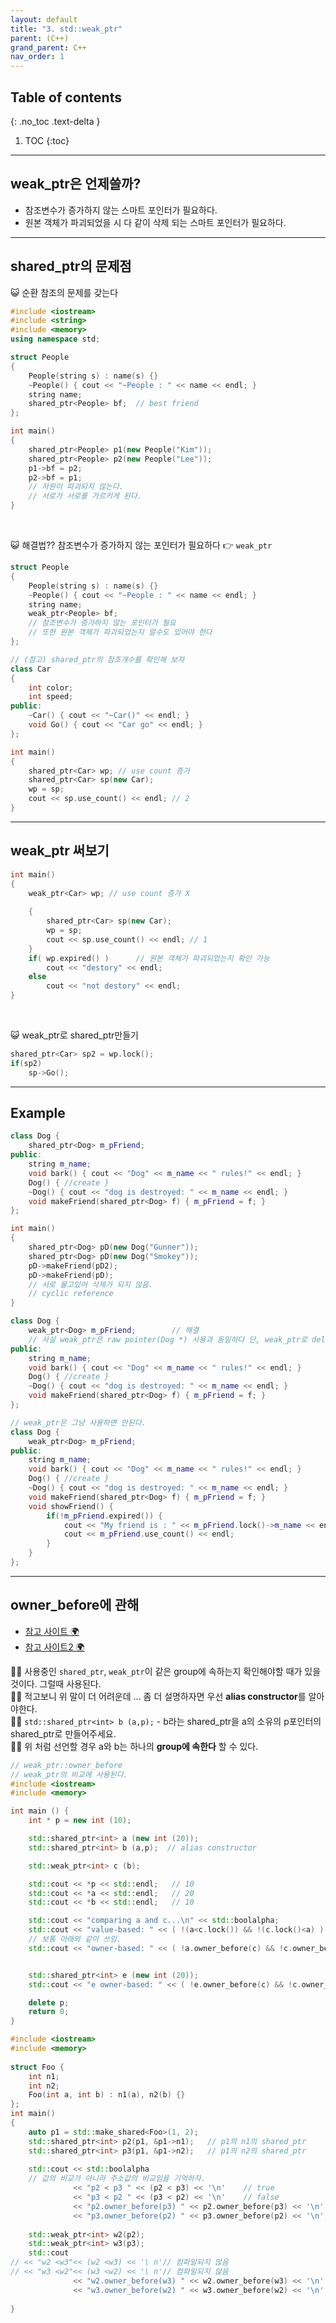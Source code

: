 ```yaml
---
layout: default
title: "3. std::weak_ptr"
parent: (C++)
grand_parent: C++
nav_order: 1
---
```


## Table of contents
{: .no_toc .text-delta }

1. TOC
{:toc}

---

## weak_ptr은 언제쓸까?

* 참조변수가 증가하지 않는 스마트 포인터가 필요하다.
* 원본 객체가 파괴되었을 시 다 같이 삭제 되는 스마트 포인터가 필요하다.

---

## shared_ptr의 문제점

😺 순환 참조의 문제를 갖는다

```cpp
#include <iostream>
#include <string>
#include <memory>
using namespace std;

struct People
{
    People(string s) : name(s) {}
    ~People() { cout << "~People : " << name << endl; }
    string name;
    shared_ptr<People> bf;  // best friend
};

int main()
{
    shared_ptr<People> p1(new People("Kim"));
    shared_ptr<People> p2(new People("Lee"));
    p1->bf = p2;
    p2->bf = p1;
    // 자원이 파괴되지 않는다.
    // 서로가 서로를 가르키게 된다.
}
```

<br>

😺 해결법?? 참조변수가 증가하지 않는 포인터가 필요하다 👉 `weak_ptr`

```cpp
struct People
{
    People(string s) : name(s) {}
    ~People() { cout << "~People : " << name << endl; }
    string name;
    weak_ptr<People> bf;  
    // 참조변수가 증가하지 않는 포인터가 필요
    // 또한 원본 객체가 파괴되었는지 알수도 있어야 한다
};
```

```cpp
// (참고) shared_ptr의 참조개수를 확인해 보자
class Car
{
    int color;
    int speed;
public:
    ~Car() { cout << "~Car()" << endl; }
    void Go() { cout << "Car go" << endl; }
};

int main()
{
    shared_ptr<Car> wp; // use count 증가
    shared_ptr<Car> sp(new Car);
    wp = sp;
    cout << sp.use_count() << endl; // 2
}
```

---

## weak_ptr 써보기

```cpp
int main()
{
    weak_ptr<Car> wp; // use count 증가 X
    
    {
        shared_ptr<Car> sp(new Car);
        wp = sp;
        cout << sp.use_count() << endl; // 1
    }
    if( wp.expired() )      // 원본 객체가 파괴되었는지 확인 가능
        cout << "destory" << endl;
    else
        cout << "not destory" << endl;
}
```

<br>

😺 weak_ptr로 shared_ptr만들기

```cpp
shared_ptr<Car> sp2 = wp.lock();
if(sp2)
    sp->Go();
```

---

## Example

```cpp
class Dog {
    shared_ptr<Dog> m_pFriend;
public:
    string m_name;
    void bark() { cout << "Dog" << m_name << " rules!" << endl; }
    Dog() { //create }
    ~Dog() { cout << "dog is destroyed: " << m_name << endl; }
    void makeFriend(shared_ptr<Dog> f) { m_pFriend = f; }
};

int main()
{
    shared_ptr<Dog> pD(new Dog("Gunner"));
    shared_ptr<Dog> pD(new Dog("Smokey"));
    pD->makeFriend(pD2);
    pD->makeFriend(pD);
    // 서로 물고있어 삭제가 되지 않음.
    // cyclic reference
}
```

```cpp
class Dog {
    weak_ptr<Dog> m_pFriend;        // 해결
    // 사실 weak_ptr은 raw pointer(Dog *) 사용과 동일하다 단, weak_ptr로 delete를 할 수 없다는 점만 다르다
public:
    string m_name;
    void bark() { cout << "Dog" << m_name << " rules!" << endl; }
    Dog() { //create }
    ~Dog() { cout << "dog is destroyed: " << m_name << endl; }
    void makeFriend(shared_ptr<Dog> f) { m_pFriend = f; }
};
```

```cpp
// weak_ptr은 그냥 사용하면 안된다.
class Dog {
    weak_ptr<Dog> m_pFriend;
public:
    string m_name;
    void bark() { cout << "Dog" << m_name << " rules!" << endl; }
    Dog() { //create }
    ~Dog() { cout << "dog is destroyed: " << m_name << endl; }
    void makeFriend(shared_ptr<Dog> f) { m_pFriend = f; }
    void showFriend() {
        if(!m_pFriend.expired()) {
            cout << "My friend is : " << m_pFriend.lock()->m_name << endl;
            cout << m_pFriend.use_count() << endl;
        }
    }
};
```

---

## owner_before에 관해

* [참고 사이트 🌍](https://cplusplus.com/reference/memory/weak_ptr/owner_before/)
* [참고 사이트2 🌍](https://runebook.dev/ko/docs/cpp/memory/shared_ptr/owner_before)

🤷‍♂️ 사용중인 `shared_ptr`, `weak_ptr`이 같은 group에 속하는지 확인해야할 때가 있을것이다. 그럴때 사용된다.<br>
🤷‍♂️ 적고보니 위 말이 더 어려운데 ... 좀 더 설명하자면 우선 **alias constructor**를 알아야한다.<br>
🤷‍♂️ `std::shared_ptr<int> b (a,p);` - b라는 shared_ptr을 a의 소유의 p포인터의 shared_ptr로 만들어주세요.<br>
🤷‍♂️ 위 처럼 선언할 경우 a와 b는 하나의 **group에 속한다** 할 수 있다.

```cpp
// weak_ptr::owner_before
// weak_ptr의 비교에 사용된다.
#include <iostream>
#include <memory>

int main () {
    int * p = new int (10);

    std::shared_ptr<int> a (new int (20));
    std::shared_ptr<int> b (a,p);  // alias constructor

    std::weak_ptr<int> c (b);

    std::cout << *p << std::endl;   // 10
    std::cout << *a << std::endl;   // 20
    std::cout << *b << std::endl;   // 10

    std::cout << "comparing a and c...\n" << std::boolalpha;
    std::cout << "value-based: " << ( !(a<c.lock()) && !(c.lock()<a) ) << '\n';             // false
    // 보통 아래와 같이 쓰임.
    std::cout << "owner-based: " << ( !a.owner_before(c) && !c.owner_before(a) ) << '\n';   // true


    std::shared_ptr<int> e (new int (20));
    std::cout << "e owner-based: " << ( !e.owner_before(c) && !c.owner_before(e) ) << '\n'; // false

    delete p;
    return 0;
}
```

```cpp
#include <iostream>
#include <memory>
 
struct Foo {
    int n1;
    int n2; 
    Foo(int a, int b) : n1(a), n2(b) {}
};
int main()
{   
    auto p1 = std::make_shared<Foo>(1, 2);
    std::shared_ptr<int> p2(p1, &p1->n1);   // p1의 n1의 shared_ptr
    std::shared_ptr<int> p3(p1, &p1->n2);   // p1의 n2의 shared_ptr
 
    std::cout << std::boolalpha
    // 값의 비교가 아니라 주소값의 비교임을 기억하자.
              << "p2 < p3 " << (p2 < p3) << '\n'    // true
              << "p3 < p2 " << (p3 < p2) << '\n'    // false
              << "p2.owner_before(p3) " << p2.owner_before(p3) << '\n'  // false
              << "p3.owner_before(p2) " << p3.owner_before(p2) << '\n'; // false
 
    std::weak_ptr<int> w2(p2);
    std::weak_ptr<int> w3(p3);
    std::cout 
// << "w2 <w3"<< (w2 <w3) << '\ n'// 컴파일되지 않음
// << "w3 <w2"<< (w3 <w2) << '\ n'// 컴파일되지 않음
              << "w2.owner_before(w3) " << w2.owner_before(w3) << '\n'  // false
              << "w3.owner_before(w2) " << w3.owner_before(w2) << '\n'; // false
 
}
```